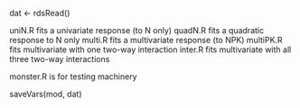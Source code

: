 dat <- rdsRead()

uniN.R fits a univariate response (to N only)
quadN.R fits a quadratic response to N only
multi.R fits a multivariate response (to NPK)
multiPK.R fits multivariate with one two-way interaction
inter.R fits multivariate with all three two-way interactions

monster.R is for testing machinery

saveVars(mod, dat)
